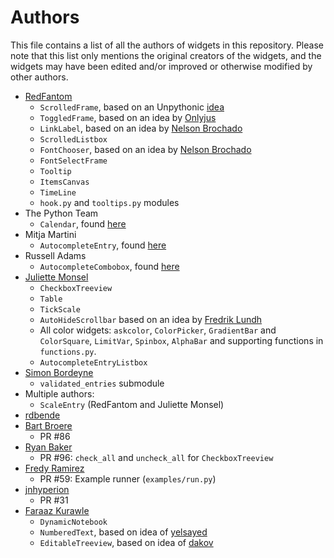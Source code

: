 # Authors
This file contains a list of all the authors of widgets in this repository. Please note that this list only mentions the original creators of the widgets, and the widgets may have been edited and/or improved or otherwise modified by other authors.

- [RedFantom](https://www.github.com/RedFantom)
  * `ScrolledFrame`, based on an Unpythonic [idea](http://tkinter.unpythonic.net/wiki/VerticalScrolledFrame)
  * `ToggledFrame`, based on an idea by [Onlyjus](http://stackoverflow.com/questions/13141259/expandable-and-contracting-frame-in-tkinter)
  * `LinkLabel`, based on an idea by [Nelson Brochado](https://www.github.com/nbro)
  * `ScrolledListbox`
  * `FontChooser`, based on an idea by [Nelson Brochado](https://www.github.com/nbro)
  * `FontSelectFrame`
  * `Tooltip`
  * `ItemsCanvas`
  * `TimeLine`
  * `hook.py` and `tooltips.py` modules
- The Python Team
  * `Calendar`, found [here](http://svn.python.org/projects/sandbox/trunk/ttk-gsoc/samples/ttkcalendar.py)
- Mitja Martini
  * `AutocompleteEntry`, found [here](https://mail.python.org/pipermail/tkinter-discuss/2012-January/003041.html)
- Russell Adams
  * `AutocompleteCombobox`, found [here](https://mail.python.org/pipermail/tkinter-discuss/2012-January/003041.html)
- [Juliette Monsel](https://www.github.com/j4321)
  * `CheckboxTreeview`
  * `Table`
  * `TickScale`
  * `AutoHideScrollbar` based on an idea by [Fredrik Lundh](effbot.org/zone/tkinter-autoscrollbar.htm)
  * All color widgets: `askcolor`, `ColorPicker`, `GradientBar` and `ColorSquare`, `LimitVar`, `Spinbox`, `AlphaBar` and supporting functions in `functions.py`.
  * `AutocompleteEntryListbox`
- [Simon Bordeyne](https://github.com/Dogeek)
  * `validated_entries` submodule
- Multiple authors:
  * `ScaleEntry` (RedFantom and Juliette Monsel)
- [rdbende](https://github.com/rdbende)
- [Bart Broere](https://github.com/bartbroere)
  * PR #86
- [Ryan Baker](https://github.com/ryanbaekr)
  * PR #96: `check_all` and `uncheck_all` for `CheckboxTreeview`
- [Fredy Ramirez](https://github.com/formateli)
  * PR #59: Example runner (`examples/run.py`) 
- [jnhyperion](https://github.com/jnhyperion)
  * PR #31
- [Faraaz Kurawle](https://github.com/kurawlefaraaz)
  * `DynamicNotebook`
  * `NumberedText`, based on idea of [yelsayed](https://stackoverflow.com/a/37087317/16187613)
  * `EditableTreeview`, based on idea of [dakov](https://stackoverflow.com/a/18815802/16187613)
